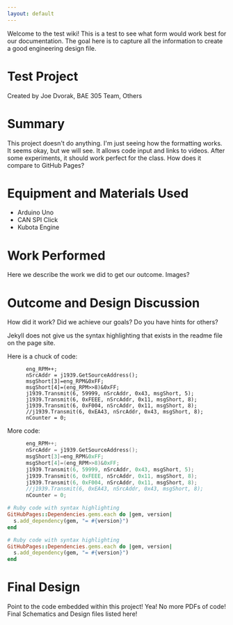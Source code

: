 ```yaml
---
layout: default
---
```

Welcome to the test wiki! This is a test to see what form would work best for our documentation. The goal here is to capture all the information to create a good engineering design file.

# Test Project
Created by Joe Dvorak, BAE 305 Team, Others

# Summary
This project doesn't do anything. I'm just seeing how the formatting works. It seems okay, but we will see. It allows code input and links to videos. After some experiments, it should work perfect for the class. How does it compare to GitHub Pages?

# Equipment and Materials Used
* Arduino Uno
* CAN SPI Click
* Kubota Engine

# Work Performed
Here we describe the work we did to get our outcome.
Images?

# Outcome and Design Discussion
How did it work? Did we achieve our goals? Do you have hints for others?

Jekyll does not give us the syntax highlighting that exists in the readme file on the page site.

Here is a chuck of code:

```Arduino
      eng_RPM++;
      nSrcAddr = j1939.GetSourceAddress();
      msgShort[3]=eng_RPM&0xFF;
      msgShort[4]=(eng_RPM>>8)&0xFF;
      j1939.Transmit(6, 59999, nSrcAddr, 0x43, msgShort, 5);
      j1939.Transmit(6, 0xFEEE, nSrcAddr, 0x11, msgShort, 8);
      j1939.Transmit(6, 0xF004, nSrcAddr, 0x11, msgShort, 8);
      //j1939.Transmit(6, 0xEA43, nSrcAddr, 0x43, msgShort, 8);
      nCounter = 0;
```
More code:

```C
      eng_RPM++;
      nSrcAddr = j1939.GetSourceAddress();
      msgShort[3]=eng_RPM&0xFF;
      msgShort[4]=(eng_RPM>>8)&0xFF;
      j1939.Transmit(6, 59999, nSrcAddr, 0x43, msgShort, 5);
      j1939.Transmit(6, 0xFEEE, nSrcAddr, 0x11, msgShort, 8);
      j1939.Transmit(6, 0xF004, nSrcAddr, 0x11, msgShort, 8);
      //j1939.Transmit(6, 0xEA43, nSrcAddr, 0x43, msgShort, 8);
      nCounter = 0;
```

```Ruby
# Ruby code with syntax highlighting
GitHubPages::Dependencies.gems.each do |gem, version|
  s.add_dependency(gem, "= #{version}")
end
```

```ruby
# Ruby code with syntax highlighting
GitHubPages::Dependencies.gems.each do |gem, version|
  s.add_dependency(gem, "= #{version}")
end
```

# Final Design
Point to the code embedded within this project! Yea! No more PDFs of code! Final Schematics and Design files listed here!
